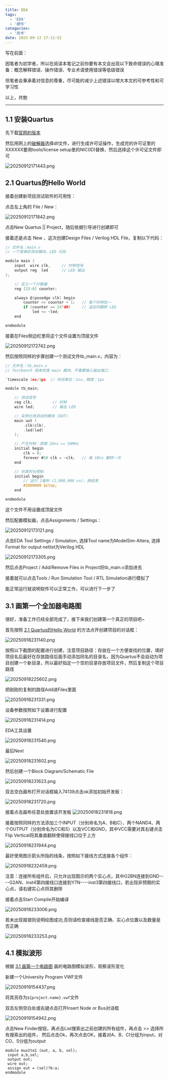 ```yaml
---
title: EDA
tags:
  - 'EDA'
  - '硬件'
categories:
  - '技术'
date: 2025-09-12 17:11:52
---
```


写在前面：

因笔者为初学者，所以在阅读本笔记之前你要有本文会出现以下致命错误的心理准备：概念解释错误、操作错误、专业术语使用错误等低级错误

但笔者会秉承着对信息的尊重，尽可能的减少上述错误以增大本文的可参考性和可学习性

以上，共勉

---

## 1.1 安装Quartus

先下载[官网的版本](https://www.intel.com/content/www/us/en/software-kit/711791/intel-quartus-ii-web-edition-design-software-version-13-0sp1-for-windows.html?utm_source=chatgpt.com)

然后用网上的[破解器](/assets/EDA/Quartus_13.0_SP1_x64_hack.rar)选择dll文件，进行生成许可证操作，生成完的许可证里的XXXXXX要用tools/license setup里的NIC(ID)替换，然后选择这个许可证文件即可

![20250912171443.png](/assets/EDA/20250912171443.png)

## 2.1 Quartus的Hello World

接着创建新项目测试软件的可用性：

点击左上角的 File / New：

![20250912171842.png](/assets/EDA/20250912171842.png)

点击New Quartus || Project，随后依据引导进行创建即可

接着还是点击 New ，这次创建Design Files /  Verilog HDL File，复制以下代码：

``` c
// 文件名：main.v
// 一个简单的测试模块，LED 闪烁

module main (
    input  wire clk,     // 时钟信号
    output reg  led      // LED 输出
);

    // 定义一个计数器
    reg [23:0] counter;

    always @(posedge clk) begin
        counter <= counter + 1;   // 每个时钟加一
        if (counter == 24'd0)     // 溢出时翻转 LED
            led <= ~led;
    end

endmodule

```

接着在Files侧边栏里将这个文件设置为顶层文件

![20250912172742.png](/assets/EDA/20250912172742.png)

然后按照同样的步骤创建一个测试文件tb_main.v，内容为：

``` c
// 文件名：tb_main.v
// Testbench 用来仿真 main 模块，不需要输入输出端口

`timescale 1ns/1ps  // 时间单位：1ns，精度：1ps

module tb_main;

    // 测试信号
    reg clk;         // 时钟
    wire led;        // 输出 LED

    // 实例化待测试的模块 (DUT)
    main uut (
        .clk(clk),
        .led(led)
    );

    // 产生时钟：周期 20ns => 50MHz
    initial begin
        clk = 0;
        forever #10 clk = ~clk;   // 每 10ns 翻转一次
    end

    // 仿真时长控制
    initial begin
        // 运行 2毫秒 (2,000,000 ns)，再结束
        #2000000 $stop;
    end

endmodule

```

这个文件不用设置成顶层文件

然后配置模拟器，点击Assignments / Settings：

![20250912173121.png](/assets/EDA/20250912173121.png)

点击EDA Tool Settings / Simulation, 选择Tool name为ModelSim-Altera, 选择Format for output netlist为Verilog HDL

![20250912173305.png](/assets/EDA/20250912173305.png)

然后点击Project / Add/Remove Files in Project将tb_main.v添加进去

接着就可以点击Tools / Run Simulation Tool / RTL Simulation进行模拟了

能正常运行就说明软件可以正常工作，可以进行下一步了

## 3.1 画第一个全加器电路图

很好，准备工作已经全部完成了，接下来我们创建第一个真正的项目吧~

首先按照 [2.1 Quartus的Hello World](/tec/EDA/#2-1-Quartus的Hello-World) 的方法点开创建项目的对话框：

![20250918231140.png](/assets/EDA/20250918231140.png)

按照以下截图的配置进行创建，注意项目路径：存放在一个方便查找的位置，填好项目名后最好在存放路径后面手动添加同名的目录名，因为Quartus不会自动为项目创建一个新目录，所以最好指定一个空的目录存放项目文件，然后复制这个项目路径

![20250918225602.png](/assets/EDA/20250918225602.png)

把刚刚的复制的路径Add进Files里面

![20250918231331.png](/assets/EDA/20250918231331.png)

设备参数按照如下设置进行配置

![20250918231414.png](/assets/EDA/20250918231414.png)

EDA工具设置

![20250918231540.png](/assets/EDA/20250918231540.png)

最后Next

![20250918231602.png](/assets/EDA/20250918231602.png)

然后创建一个Block Diagram/Schematic File

![20250918231623.png](/assets/EDA/20250918231623.png)

双击空白画布打开对话框输入74138点击ok添加初始开发板：

![20250918231720.png](/assets/EDA/20250918231720.png)

接着点击画布任意处放置该开发板
![20250918231818.png](/assets/EDA/20250918231818.png)

接着按照同样的方法添加三个INPUT（分别命名为A、B和C）、两个NAND4、两个OUTPUT（分别命名为CC和S）以及VCC和GND，其中VCC需要对其右键点击Flip Vertical将其垂直翻转使得接线口位于上方

![20250918231944.png](/assets/EDA/20250918231944.png)

最好使用图示箭头所指的线条，按照如下接线方式连接各个组件：

![20250918232459.png](/assets/EDA/20250918232459.png)

注意：连接所有组件后，只允许出现图示的两个实心点，其中G2BN连接到GND----G2AN、inst4第四接线口连接到Y7N----inst3第四接线口，若出现非预期的实心点，请右键实心点将其删除

接着点击Start Compile开始编译

![20250918233006.png](/assets/EDA/20250918233006.png)

若未出现报错则说明绘图成功,否则请检查接线是否正确、实心点位置以及数量是否正确

![20250918233253.png](/assets/EDA/20250918233253.png)

## 4.1 模拟波形

根据 [3.1 画第一个电路图](/tec/EDA/#3-1-画第一个电路图) 画的电路图模拟波形，观察波形变化

新建一个University Program VWF文件

![20250919154437.png](/assets/EDA/20250919154437.png)

将其另存为`${project.name}.vwf`文件

双击左侧空白处或右键点击打开Insert Node or Bus对话框

![20250919154942.png](/assets/EDA/20250919154942.png)

点击New Finder按钮，再点击List搜索出之前创建的所有组件，再点击 >> 选择所有搜索出的组件，
然后点击Ok，再次点击OK，接着对A、B、CI分组为input，对CO、S分组为output

```
module mux2to1 (out, a, b, sel);
 input a,b,sel;
 output out;
 wire out;
 assign out = (sel)?b:a;
endmodule
```
